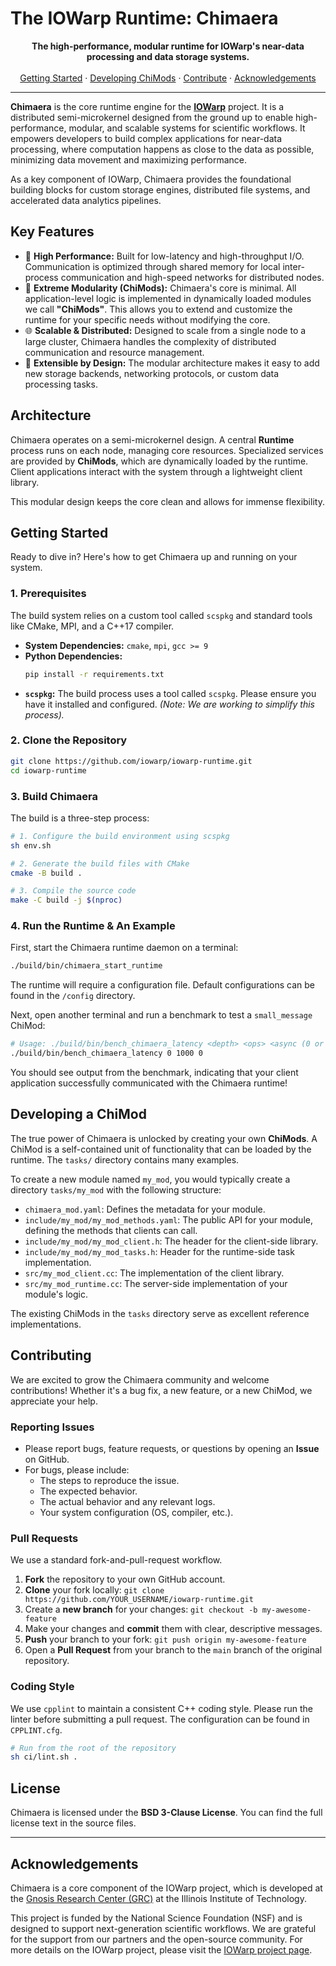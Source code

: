 # The IOWarp Runtime: Chimaera

<p align="center">
  <strong>The high-performance, modular runtime for IOWarp's near-data processing and data storage systems.</strong>
  <br />
  <br />
  <a href="#getting-started">Getting Started</a> ·
  <a href="#developing-a-chimod">Developing ChiMods</a> ·
  <a href="#contributing">Contribute</a> ·
  <a href="#acknowledgements">Acknowledgements</a>
</p>

---

**Chimaera** is the core runtime engine for the **[IOWarp](https://grc.iit.edu/research/projects/iowarp)** project. It is a distributed semi-microkernel designed from the ground up to enable high-performance, modular, and scalable systems for scientific workflows. It empowers developers to build complex applications for near-data processing, where computation happens as close to the data as possible, minimizing data movement and maximizing performance.

As a key component of IOWarp, Chimaera provides the foundational building blocks for custom storage engines, distributed file systems, and accelerated data analytics pipelines.

## Key Features

*   🚀 **High Performance:** Built for low-latency and high-throughput I/O. Communication is optimized through shared memory for local inter-process communication and high-speed networks for distributed nodes.
*   🧩 **Extreme Modularity (ChiMods):** Chimaera's core is minimal. All application-level logic is implemented in dynamically loaded modules we call **"ChiMods"**. This allows you to extend and customize the runtime for your specific needs without modifying the core.
*   🌐 **Scalable & Distributed:** Designed to scale from a single node to a large cluster, Chimaera handles the complexity of distributed communication and resource management.
*   🔧 **Extensible by Design:** The modular architecture makes it easy to add new storage backends, networking protocols, or custom data processing tasks.

## Architecture

Chimaera operates on a semi-microkernel design. A central **Runtime** process runs on each node, managing core resources. Specialized services are provided by **ChiMods**, which are dynamically loaded by the runtime. Client applications interact with the system through a lightweight client library.

This modular design keeps the core clean and allows for immense flexibility.

## Getting Started

Ready to dive in? Here's how to get Chimaera up and running on your system.

### 1. Prerequisites

The build system relies on a custom tool called `scspkg` and standard tools like CMake, MPI, and a C++17 compiler.

*   **System Dependencies:** `cmake`, `mpi`, `gcc >= 9`
*   **Python Dependencies:**
    ```bash
    pip install -r requirements.txt
    ```
*   **`scspkg`:** The build process uses a tool called `scspkg`. Please ensure you have it installed and configured. *(Note: We are working to simplify this process).*

### 2. Clone the Repository

```bash
git clone https://github.com/iowarp/iowarp-runtime.git
cd iowarp-runtime
```

### 3. Build Chimaera

The build is a three-step process:

```bash
# 1. Configure the build environment using scspkg
sh env.sh

# 2. Generate the build files with CMake
cmake -B build .

# 3. Compile the source code
make -C build -j $(nproc)
```

### 4. Run the Runtime & An Example

First, start the Chimaera runtime daemon on a terminal:
```bash
./build/bin/chimaera_start_runtime
```
The runtime will require a configuration file. Default configurations can be found in the `/config` directory.

Next, open another terminal and run a benchmark to test a `small_message` ChiMod:
```bash
# Usage: ./build/bin/bench_chimaera_latency <depth> <ops> <async (0 or 1)>
./build/bin/bench_chimaera_latency 0 1000 0
```
You should see output from the benchmark, indicating that your client application successfully communicated with the Chimaera runtime!

## Developing a ChiMod

The true power of Chimaera is unlocked by creating your own **ChiMods**. A ChiMod is a self-contained unit of functionality that can be loaded by the runtime. The `tasks/` directory contains many examples.

To create a new module named `my_mod`, you would typically create a directory `tasks/my_mod` with the following structure:

*   `chimaera_mod.yaml`: Defines the metadata for your module.
*   `include/my_mod/my_mod_methods.yaml`: The public API for your module, defining the methods that clients can call.
*   `include/my_mod/my_mod_client.h`: The header for the client-side library.
*   `include/my_mod/my_mod_tasks.h`: Header for the runtime-side task implementation.
*   `src/my_mod_client.cc`: The implementation of the client library.
*   `src/my_mod_runtime.cc`: The server-side implementation of your module's logic.

The existing ChiMods in the `tasks` directory serve as excellent reference implementations.

## Contributing

We are excited to grow the Chimaera community and welcome contributions! Whether it's a bug fix, a new feature, or a new ChiMod, we appreciate your help.

### Reporting Issues

*   Please report bugs, feature requests, or questions by opening an **Issue** on GitHub.
*   For bugs, please include:
    *   The steps to reproduce the issue.
    *   The expected behavior.
    *   The actual behavior and any relevant logs.
    *   Your system configuration (OS, compiler, etc.).

### Pull Requests

We use a standard fork-and-pull-request workflow.

1.  **Fork** the repository to your own GitHub account.
2.  **Clone** your fork locally: `git clone https://github.com/YOUR_USERNAME/iowarp-runtime.git`
3.  Create a **new branch** for your changes: `git checkout -b my-awesome-feature`
4.  Make your changes and **commit** them with clear, descriptive messages.
5.  **Push** your branch to your fork: `git push origin my-awesome-feature`
6.  Open a **Pull Request** from your branch to the `main` branch of the original repository.

### Coding Style

We use `cpplint` to maintain a consistent C++ coding style. Please run the linter before submitting a pull request. The configuration can be found in `CPPLINT.cfg`.

```bash
# Run from the root of the repository
sh ci/lint.sh .
```

## License

Chimaera is licensed under the **BSD 3-Clause License**. You can find the full license text in the source files.

---

## Acknowledgements

Chimaera is a core component of the IOWarp project, which is developed at the [Gnosis Research Center (GRC)](https://grc.iit.edu/) at the Illinois Institute of Technology.

This project is funded by the National Science Foundation (NSF) and is designed to support next-generation scientific workflows. We are grateful for the support from our partners and the open-source community. For more details on the IOWarp project, please visit the [IOWarp project page](https://grc.iit.edu/research/projects/iowarp).
